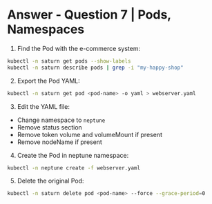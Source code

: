 # Answer - Question 7 | Pods, Namespaces

1. Find the Pod with the e-commerce system:
```bash
kubectl -n saturn get pods --show-labels
kubectl -n saturn describe pods | grep -i "my-happy-shop"
```

2. Export the Pod YAML:
```bash
kubectl -n saturn get pod <pod-name> -o yaml > webserver.yaml
```

3. Edit the YAML file:
- Change namespace to `neptune`
- Remove status section
- Remove token volume and volumeMount if present
- Remove nodeName if present

4. Create the Pod in neptune namespace:
```bash
kubectl -n neptune create -f webserver.yaml
```

5. Delete the original Pod:
```bash
kubectl -n saturn delete pod <pod-name> --force --grace-period=0
```
